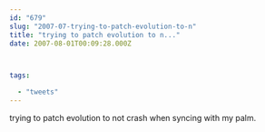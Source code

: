 ```yaml
---
id: "679"
slug: "2007-07-trying-to-patch-evolution-to-n"
title: "trying to patch evolution to n..."
date: 2007-08-01T00:09:28.000Z



tags:

  - "tweets"
---
```

<div class="sqs-html-content">
  <p>trying to patch evolution to not crash when syncing with my palm.</p>
</div>
